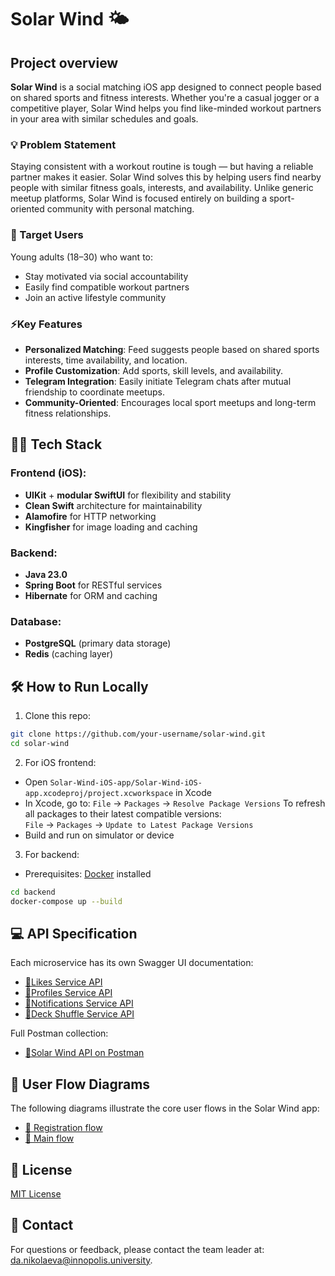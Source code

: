 # Solar Wind 🌤️
## Project overview
**Solar Wind** is a social matching iOS app designed to connect people based on shared sports and fitness interests. Whether you're a casual jogger or a competitive player, Solar Wind helps you find like-minded workout partners in your area with similar schedules and goals.

### 💡 Problem Statement 

Staying consistent with a workout routine is tough — but having a reliable partner makes it easier. Solar Wind solves this by helping users find nearby people with similar fitness goals, interests, and availability. Unlike generic meetup platforms, Solar Wind is focused entirely on building a sport-oriented community with personal matching.

### 👥 Target Users

Young adults (18–30) who want to:

- Stay motivated via social accountability
- Easily find compatible workout partners
- Join an active lifestyle community

###  ⚡Key Features

- **Personalized Matching**: Feed suggests people based on shared sports interests, time availability, and location.
- **Profile Customization**: Add sports, skill levels, and availability.
- **Telegram Integration**: Easily initiate Telegram chats after mutual friendship to coordinate meetups.
- **Community-Oriented**: Encourages local sport meetups and long-term fitness relationships.

## 🧑‍💻 Tech Stack

### Frontend (iOS):
- **UIKit** + **modular SwiftUI** for flexibility and stability
- **Clean Swift** architecture for maintainability
- **Alamofire** for HTTP networking
- **Kingfisher** for image loading and caching

### Backend:
- **Java 23.0**
- **Spring Boot** for RESTful services
- **Hibernate** for ORM and caching

### Database:
- **PostgreSQL** (primary data storage)
- **Redis** (caching layer)

## 🛠️ How to Run Locally

1. Clone this repo:
```bash
git clone https://github.com/your-username/solar-wind.git
cd solar-wind
```
   
2. For iOS frontend:
- Open ``Solar-Wind-iOS-app/Solar-Wind-iOS-app.xcodeproj/project.xcworkspace`` in Xcode
- In Xcode, go to:
    `File` → `Packages` → `Resolve Package Versions`
To refresh all packages to their latest compatible versions:  
   `File` → `Packages` → `Update to Latest Package Versions`
- Build and run on simulator or device
    
3. For backend:
- Prerequisites: [Docker](https://www.docker.com/products/docker-desktop) installed

```bash
cd backend
docker-compose up --build
```

## 💻 API Specification

Each microservice has its own Swagger UI documentation:

- [🔗Likes Service API](https://solar-wind-gymbro.ru/likes/swagger-ui.html)
- [🔗Profiles Service API](https://solar-wind-gymbro.ru/profiles/swagger-ui.html)
- [🔗Notifications Service API](https://solar-wind-gymbro.ru/notifications/swagger-ui.html)
- [🔗Deck Shuffle Service API](https://solar-wind-gymbro.ru/deckShuffle/swagger-ui.html)

Full Postman collection:
- [🔗Solar Wind API on Postman](https://www.postman.com/grey-satellite-701545/solar-wind/overview)

## 🔁 User Flow Diagrams

The following diagrams illustrate the core user flows in the Solar Wind app:

- [🔗 Registration flow](https://www.figma.com/design/si98563MfBSXuDtOfV8655/FitFlame?node-id=0-1&p=f&t=0YEz2ac3MJ8uvHij-0)
- [🔗 Main flow](https://www.figma.com/design/si98563MfBSXuDtOfV8655/FitFlame?node-id=129-1161&p=f&t=ZYFIR9AQSHxESbqE-0)

## 📝 License
[MIT License](https://github.com/IU-Capstone-Project-2025/Solar-Wind/blob/backend/LICENSE)

##  📩  Contact
For questions or feedback, please contact the team leader at: da.nikolaeva@innopolis.university.
